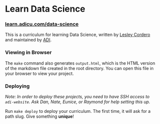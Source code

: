 Learn Data Science 
=======================

### [learn.adicu.com/data-science](http://learn.adicu.com/data-science)

This is a curriculum for learning Data Science, written by [Lesley Cordero](http://www.columbia.edu/~lc2958) and maintained by [ADI](https://adicu.com).

### Viewing in Browser

The `make` command also generates `output.html`, which is the HTML version of the markdown file created in the root directory.  You can open this file in your browser to view your project.

### Deploying

_Note: In order to deploy these projects, you need to have SSH access to `adi-website`.  Ask Dan, Nate, Eunice, or Raymond for help setting this up._

Run `make deploy` to deploy your curriculum.  The first time, it will ask for a path slug.  Give something **unique**!
